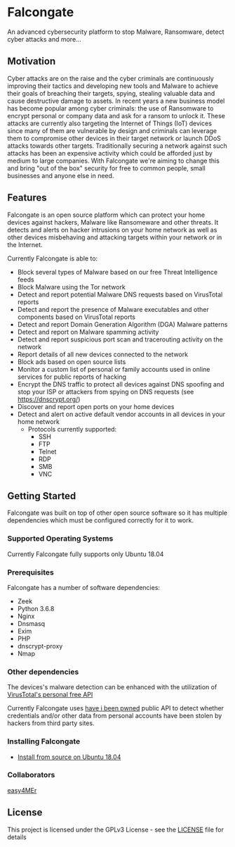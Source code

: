 # Falcongate

An advanced cybersecurity platform to stop Malware, Ransomware, detect cyber attacks and more...

## Motivation

Cyber attacks are on the raise and the cyber criminals are continuously improving their tactics and developing new tools and Malware to achieve their goals of breaching their targets, spying, stealing valuable data and cause destructive damage to assets. In recent years a new business model has become popular among cyber criminals: the use of Ransomware to encrypt personal or company data and ask for a ransom to unlock it. These attacks are currently also targeting the Internet of Things (IoT) devices since many of them are vulnerable by design and criminals can leverage them to compromise other devices in their target network or launch DDoS attacks towards other targets. Traditionally securing a network against such attacks has been an expensive activity which could be afforded just by medium to large companies. With Falcongate we're aiming to change this and bring "out of the box" security for free to common people, small businesses and anyone else in need.

## Features

Falcongate is an open source platform which can protect your home devices against hackers, Malware like Ransomeware and other threats. It detects and alerts on hacker intrusions on your home network as well as other devices misbehaving and attacking targets within your network or in the Internet.

Currently Falcongate is able to:

- Block several types of Malware based on our free Threat Intelligence feeds
- Block Malware using the Tor network
- Detect and report potential Malware DNS requests based on VirusTotal reports
- Detect and report the presence of Malware executables and other components based on VirusTotal reports
- Detect and report Domain Generation Algorithm (DGA) Malware patterns
- Detect and report on Malware spamming activity
- Detect and report suspicious port scan and tracerouting activity on the network
- Report details of all new devices connected to the network
- Block ads based on open source lists
- Monitor a custom list of personal or family accounts used in online services for public reports of hacking
- Encrypt the DNS traffic to protect all devices against DNS spoofing and stop your ISP or attackers from spying on DNS requests (see https://dnscrypt.org/)
- Discover and report open ports on your home devices
- Detect and alert on active default vendor accounts in all devices in your home network
  - Protocols currently supported:
    - SSH
    - FTP
    - Telnet
    - RDP
    - SMB
    - VNC
    

## Getting Started

Falcongate was built on top of other open source software so it has multiple dependencies which must be configured correctly for it to work.

### Supported Operating Systems

Currently Falcongate fully supports only Ubuntu 18.04


### Prerequisites

Falcongate has a number of software dependencies:

- Zeek
- Python 3.6.8
- Nginx
- Dnsmasq
- Exim
- PHP
- dnscrypt-proxy
- Nmap

### Other dependencies

The devices's malware detection can be enhanced with the utilization of [VirusTotal's personal free API](https://www.virustotal.com/en/documentation/public-api/)

Currently Falcongate uses [have i been pwned](https://haveibeenpwned.com/API/v2) public API to detect whether credentials and/or other data from personal accounts have been stolen by hackers from third party sites.

### Installing Falcongate

- [Install from source on Ubuntu 18.04](https://github.com/A3sal0n/FalconGate/wiki/Install-from-source)


### Collaborators
[easy4MEr](https://github.com/easy4MEr)

## License

This project is licensed under the GPLv3 License - see the [LICENSE](LICENSE) file for details

